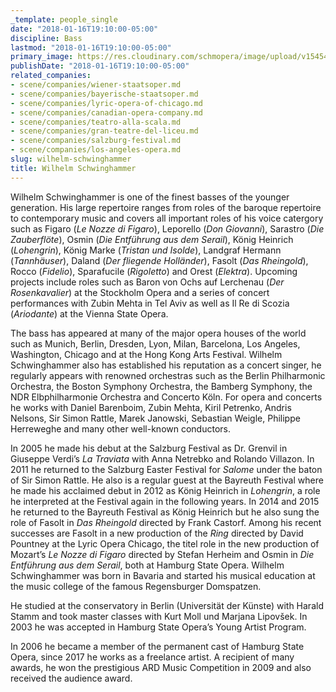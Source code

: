```yaml
---
_template: people_single
date: "2018-01-16T19:10:00-05:00"
discipline: Bass
lastmod: "2018-01-16T19:10:00-05:00"
primary_image: https://res.cloudinary.com/schmopera/image/upload/v1545409169/media/webhook-uploads/1516146695567/xl_2017101911475444556.jpg.jpg
publishDate: "2018-01-16T19:10:00-05:00"
related_companies:
- scene/companies/wiener-staatsoper.md
- scene/companies/bayerische-staatsoper.md
- scene/companies/lyric-opera-of-chicago.md
- scene/companies/canadian-opera-company.md
- scene/companies/teatro-alla-scala.md
- scene/companies/gran-teatre-del-liceu.md
- scene/companies/salzburg-festival.md
- scene/companies/los-angeles-opera.md
slug: wilhelm-schwinghammer
title: Wilhelm Schwinghammer
---
```


Wilhelm Schwinghammer is one of the finest basses of the younger generation. His large repertoire ranges from roles of the baroque repertoire to contemporary music and covers all important roles of his voice catergory such as Figaro (*Le Nozze di Figaro*), Leporello (*Don Giovanni*), Sarastro (*Die Zauberflöte*), Osmin (*Die Entführung aus dem Serail*), König Heinrich (*Lohengrin*), König Marke (*Tristan und Isolde*), Landgraf Hermann (*Tannhäuser*), Daland (*Der fliegende Holländer*), Fasolt (*Das Rheingold*), Rocco (*Fidelio*), Sparafucile (*Rigoletto*) and Orest (*Elektra*). Upcoming projects include roles such as Baron von Ochs auf Lerchenau (*Der Rosenkavalier*) at the Stockholm Opera and a series of concert performances with Zubin Mehta in Tel Aviv as well as Il Re di Scozia (*Ariodante*) at the Vienna State Opera.

The bass has appeared at many of the major opera houses of the world such as Munich, Berlin, Dresden, Lyon, Milan, Barcelona, Los Angeles, Washington, Chicago and at the Hong Kong Arts Festival. Wilhelm Schwinghammer also has established his reputation as a concert singer, he regularly appears with renowned orchestras such as the Berlin Philharmonic Orchestra, the Boston Symphony Orchestra, the Bamberg Symphony, the NDR Elbphilharmonie Orchestra and Concerto Köln. For opera and concerts he works with Daniel Barenboim, Zubin Mehta, Kiril Petrenko, Andris Nelsons, Sir Simon Rattle, Marek Janowski, Sebastian Weigle, Philippe Herreweghe and many other well-known conductors.

In 2005 he made his debut at the Salzburg Festival as Dr. Grenvil in Giuseppe Verdi’s *La Traviata* with Anna Netrebko and Rolando Villazon. In 2011 he returned to the Salzburg Easter Festival for *Salome* under the baton of Sir Simon Rattle. He also is a regular guest at the Bayreuth Festival where he made his acclaimed debut in 2012 as König Heinrich in *Lohengrin*, a role he interpreted at the Festival again in the following years. In 2014 and 2015 he returned to the Bayreuth Festival as König Heinrich but he also sung the role of Fasolt in *Das Rheingold* directed by Frank Castorf. Among his recent successes are Fasolt in a new production of the *Ring* directed by David Pountney at the Lyric Opera Chicago, the titel role in the new production of Mozart’s *Le Nozze di Figaro* directed by Stefan Herheim and Osmin in *Die Entführung aus dem Serail*, both at Hamburg State Opera.
Wilhelm Schwinghammer was born in Bavaria and started his musical education at the music college of the famous Regensburger Domspatzen. 

He studied at the conservatory in Berlin (Universität der Künste) with Harald Stamm and took master classes with Kurt Moll und Marjana Lipovšek. In 2003 he was accepted in Hamburg State Opera’s Young Artist Program.

In 2006 he became a member of the permanent cast of Hamburg State Opera, since 2017 he works as a freelance artist. A recipient of many awards, he won the prestigious ARD Music Competition in 2009 and also received the audience award.
